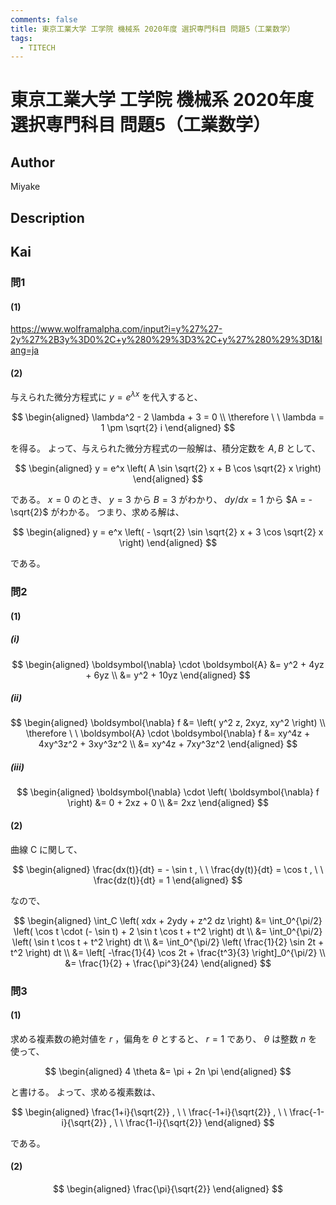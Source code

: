 ```yaml
---
comments: false
title: 東京工業大学 工学院 機械系 2020年度 選択専門科目 問題5（工業数学）
tags:
  - TITECH
---
```

# 東京工業大学 工学院 機械系 2020年度 選択専門科目 問題5（工業数学）

## **Author**
Miyake

## **Description**

## **Kai**
### 問1
#### (1)
https://www.wolframalpha.com/input?i=y%27%27-2y%27%2B3y%3D0%2C+y%280%29%3D3%2C+y%27%280%29%3D1&lang=ja

#### (2)
与えられた微分方程式に $y = e^{\lambda x}$ を代入すると、

$$
\begin{aligned}
\lambda^2 - 2 \lambda + 3 = 0
\\
\therefore \ \ 
\lambda = 1 \pm \sqrt{2} i
\end{aligned}
$$

を得る。
よって、与えられた微分方程式の一般解は、積分定数を $A,B$ として、

$$
\begin{aligned}
y = e^x \left( A \sin \sqrt{2} x + B \cos \sqrt{2} x \right)
\end{aligned}
$$

である。
$x=0$ のとき、 $y=3$ から $B=3$ がわかり、 $dy/dx=1$ から $A = - \sqrt{2}$ がわかる。
つまり、求める解は、

$$
\begin{aligned}
y = e^x \left( - \sqrt{2} \sin \sqrt{2} x + 3 \cos \sqrt{2} x \right)
\end{aligned}
$$

である。

### 問2
#### (1)
##### (i)

$$
  \begin{aligned}
  \boldsymbol{\nabla} \cdot \boldsymbol{A}
  &= y^2 + 4yz + 6yz
  \\
  &= y^2 + 10yz
  \end{aligned}
$$

##### (ii)

$$
  \begin{aligned}
  \boldsymbol{\nabla} f &= \left( y^2 z, 2xyz, xy^2 \right)
  \\
  \therefore \ \ 
  \boldsymbol{A} \cdot \boldsymbol{\nabla} f
  &= xy^4z + 4xy^3z^2 + 3xy^3z^2
  \\
  &= xy^4z + 7xy^3z^2
  \end{aligned}
$$

##### (iii)

$$
  \begin{aligned}
  \boldsymbol{\nabla} \cdot \left( \boldsymbol{\nabla} f \right)
  &= 0 + 2xz + 0
  \\
  &= 2xz
  \end{aligned}
$$

#### (2)
曲線 C に関して、

$$
\begin{aligned}
\frac{dx(t)}{dt} = - \sin t
, \ \ 
\frac{dy(t)}{dt} = \cos t
, \ \ 
\frac{dz(t)}{dt} = 1
\end{aligned}
$$

なので、

$$
\begin{aligned}
\int_C \left( xdx + 2ydy + z^2 dz \right)
&= \int_0^{\pi/2} \left( \cos t \cdot (- \sin t) + 2 \sin t \cos t + t^2 \right) dt
\\
&= \int_0^{\pi/2} \left( \sin t \cos t + t^2 \right) dt
\\
&= \int_0^{\pi/2} \left( \frac{1}{2} \sin 2t + t^2 \right) dt
\\
&= \left[ -\frac{1}{4} \cos 2t + \frac{t^3}{3} \right]_0^{\pi/2}
\\
&= \frac{1}{2} + \frac{\pi^3}{24}
\end{aligned}
$$

### 問3
#### (1)
求める複素数の絶対値を $r$ ，偏角を $\theta$ とすると、
$r=1$ であり、 $\theta$ は整数 $n$ を使って、

$$
\begin{aligned}
4 \theta &= \pi + 2n \pi
\end{aligned}
$$

と書ける。
よって、求める複素数は、

$$
\begin{aligned}
\frac{1+i}{\sqrt{2}}
, \ \ 
\frac{-1+i}{\sqrt{2}}
, \ \ 
\frac{-1-i}{\sqrt{2}}
, \ \ 
\frac{1-i}{\sqrt{2}}
\end{aligned}
$$

である。

#### (2)

$$
  \begin{aligned}
  \frac{\pi}{\sqrt{2}}
  \end{aligned}
$$